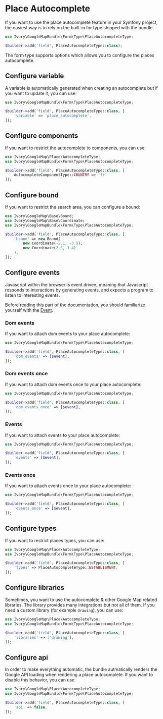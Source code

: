 # Place Autocomplete

If you want to use the place autocomplete feature in your Symfony project, the easiest way is to rely on the built-in 
for type shipped with the bundle.

``` php
use Ivory\GoogleMapBundle\Form\Type\PlaceAutocompleteType;

$builder->add('field', PlaceAutocompleteType::class);
```

The form type supports options which allows you to configure the places autocomplete.

## Configure variable

A variable is automatically generated when creating an autocomplete but if you want to update it, you can use:

``` php
use Ivory\GoogleMapBundle\Form\Type\PlaceAutocompleteType;

$builder->add('field', PlaceAutocompleteType::class, [
    'variable' => 'place_autocomplete',
]);
```

## Configure components

If you want to restrict the autocomplete to components, you can use:

``` php
use Ivory\GoogleMap\Place\AutocompleteType;
use Ivory\GoogleMapBundle\Form\Type\PlaceAutocompleteType;

$builder->add('field', PlaceAutocompleteType::class, [
    AutocompleteComponentType::COUNTRY => 'fr'
]);
```

## Configure bound

If you want to restrict the search area, you can configure a bound: 

``` php
use Ivory\GoogleMap\Base\Bound;
use Ivory\GoogleMap\Base\Coordinate;
use Ivory\GoogleMapBundle\Form\Type\PlaceAutocompleteType;

$builder->add('field', PlaceAutocompleteType::class, [
    'bound' => new Bound(
        new Coordinate(-2.1, -3.9), 
        new Coordinate(2.6, 1.4)
    ),
]);
```

## Configure events

Javascript within the browser is event driven, meaning that Javascript responds to interactions by generating events, 
and expects a program to listen to interesting events.

Before reading this part of the documentation, you should familiarize yourself with the [Event](https://github.com/egeloen/ivory-google-map/blob/master/doc/event.md).

### Dom events

If you want to attach dom events to your place autocomplete:

``` php
use Ivory\GoogleMapBundle\Form\Type\PlaceAutocompleteType;

$builder->add('field', PlaceAutocompleteType::class, [
    'dom_events' => [$event],
]);
```

### Dom events once

If you want to attach dom events once to your place autocomplete:

``` php
use Ivory\GoogleMapBundle\Form\Type\PlaceAutocompleteType;

$builder->add('field', PlaceAutocompleteType::class, [
    'dom_events_once' => [$event],
]);
```

### Events

If you want to attach events to your place autocomplete:

``` php
use Ivory\GoogleMapBundle\Form\Type\PlaceAutocompleteType;

$builder->add('field', PlaceAutocompleteType::class, [
    'events' => [$event],
]);
```

### Events once

If you want to attach events once to your place autocomplete:

``` php
use Ivory\GoogleMapBundle\Form\Type\PlaceAutocompleteType;

$builder->add('field', PlaceAutocompleteType::class, [
    'events_once' => [$event],
]);
```

## Configure types

If you want to restrict places types, you can use:

``` php
use Ivory\GoogleMap\Place\AutocompleteType;
use Ivory\GoogleMapBundle\Form\Type\PlaceAutocompleteType;

$builder->add('field', PlaceAutocompleteType::class, [
    'types' => PlaceAutocompleteType::ESTABLISMENT,
]);
```

## Configure libraries

Sometimes, you want to use the autocomplete & other Google Map related libraries. The library provides many 
integrations but not all of them. If you need a custom library (for example `drawing`), you can use:

``` php
use Ivory\GoogleMap\Place\AutocompleteType;
use Ivory\GoogleMapBundle\Form\Type\PlaceAutocompleteType;

$builder->add('field', PlaceAutocompleteType::class, [
    'libraries' => ['drawing'],
]);
```

## Configure api

In order to make everything automatic, the bundle autmatically renders the Google API loading when rendering a place 
autocomplete. If you want to disable this behavior, you can use:

``` php
use Ivory\GoogleMap\Place\AutocompleteType;
use Ivory\GoogleMapBundle\Form\Type\PlaceAutocompleteType;

$builder->add('field', PlaceAutocompleteType::class, [
    'api' => false,
]);
```
